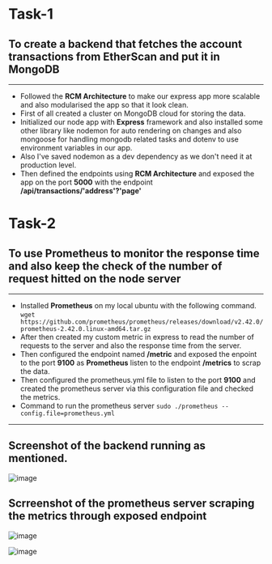 # Task-1 
## To create a backend that fetches the account transactions from EtherScan and put it in MongoDB

---

- Followed the **RCM Architecture** to make our express app more scalable and also modularised the app so that it look clean.
- First of all created a cluster on MongoDB cloud for storing the data.
- Initialized our node app with **Express** framework and also installed some other library like nodemon for auto rendering on  changes and also mongoose for handling mongodb related tasks and dotenv to use environment variables in our app.
- Also I've saved nodemon as a dev dependency as we don't need it at production level.
- Then defined the endpoints using **RCM Architecture** and exposed the app on the port **5000** with the endpoint **/api/transactions/'address'?'page'**



# Task-2
## To use Prometheus to monitor the response time and also keep the check of the number of request hitted on the node server

---


- Installed **Prometheus** on my local ubuntu with the following command. `wget https://github.com/prometheus/prometheus/releases/download/v2.42.0/prometheus-2.42.0.linux-amd64.tar.gz`
- After then created my custom metric in express to read the number of requests to the server and also the response time from the server.
- Then configured the endpoint named **/metric** and exposed the enpoint to the port **9100** as **Prometheus** listen to the endpoint **/metrics** to scrap the data.
- Then configured the prometheus.yml file to listen to the port **9100** and created the prometheus server via this configuration file and checked the metrics.
- Command to run the prometheus server `sudo ./prometheus --config.file=prometheus.yml`


---

## Screenshot of the backend running as mentioned.

![image](https://user-images.githubusercontent.com/82467006/219878075-f9a7fce9-b401-46ce-afb6-da662d45b9b9.png)

## Scrreenshot of the prometheus server scraping the metrics through exposed endpoint

![image](https://user-images.githubusercontent.com/82467006/219878441-b33558e0-0a49-4d05-926b-b4be8929e2eb.png)

![image](https://user-images.githubusercontent.com/82467006/219878477-ad9e43e5-1fb1-4436-a64f-1aa4bc090b84.png)


